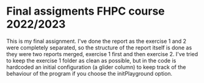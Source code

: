 # Final assigments  FHPC course 2022/2023

This is my final assignment. I've done the report as the exercise 1 and 2 were completely separated, so the structure of the report itself is done as they were two reports merged, exercise 1 first and then exercise 2. 
I've tried to keep the exercise 1 folder as clean as possible, but in the code is hardcoded an initial configuration (a glider column) to keep track of the behaviour of the program if you choose the initPlayground option.
